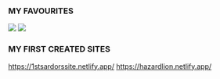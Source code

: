 ### MY FAVOURITES
<img src="https://img.shields.io/badge/HTML5-3c096c?style=for-the-badge&logo=HTML5&logoColor="/> <img src="https://img.shields.io/badge/CSS-3c096c?style=for-the-badge&logo=CSS3&logoColor="/>

### MY FIRST CREATED SITES
https://1stsardorssite.netlify.app/
https://hazardlion.netlify.app/
